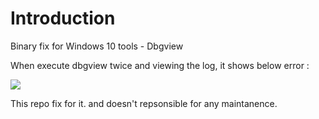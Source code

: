 # Introduction

Binary fix for Windows 10 tools - Dbgview

When execute dbgview twice and viewing the log, it shows below error :

<img src ="https://user-images.githubusercontent.com/22551808/35961635-46895884-0ce9-11e8-8ca7-b00a9c6c530e.png" > </img>

This repo fix for it. and doesn't repsonsible for any maintanence.
